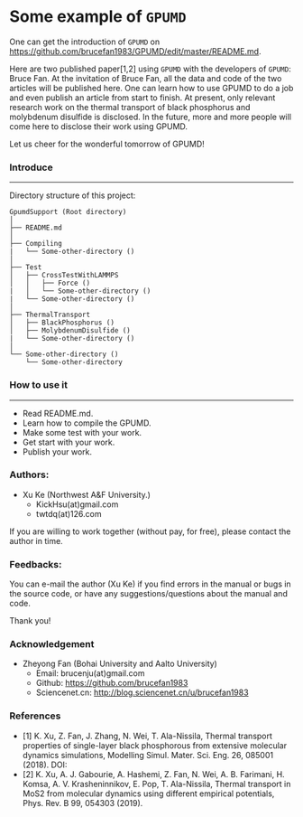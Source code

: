 # Some example of `GPUMD`

One can get the introduction of `GPUMD` on https://github.com/brucefan1983/GPUMD/edit/master/README.md.

Here are two published paper[1,2] using `GPUMD` with the developers of `GPUMD`: Bruce Fan. At the invitation of Bruce Fan, all the data and code of the two articles will be published here. One can learn how to use GPUMD to do a job and even publish an article from start to finish. At present, only relevant research work on the thermal transport of black phosphorus and molybdenum disulfide is disclosed. In the future, more and more people will come here to disclose their work using GPUMD.

Let us cheer for the wonderful tomorrow of GPUMD!

### Introduce
---------------------

Directory structure of this project:

```
GpumdSupport (Root directory)
│
├── README.md
│
├── Compiling
|   └── Some-other-directory ()
│
├── Test
│   ├── CrossTestWithLAMMPS
│   │   ├── Force ()
|   │   └── Some-other-directory ()
|   └── Some-other-directory ()
│
├── ThermalTransport
│   ├── BlackPhosphorus ()
│   ├── MolybdenumDisulfide ()
|   └── Some-other-directory ()
│
└── Some-other-directory ()
    └── Some-other-directory
```

### How to use it
---------------------

* Read README.md.
* Learn how to compile the GPUMD.
* Make some test with your work.
* Get start with your work.
* Publish your work.

### Authors:

* Xu Ke (Northwest A&F University.)
  * KickHsu(at)gmail.com
  * twtdq(at)126.com

If you are willing to work together (without pay, for free), please contact the author in time.

### Feedbacks:

You can e-mail the author (Xu Ke) if you find errors in the manual or bugs in the source code, or have any suggestions/questions about the manual and code.

Thank you!

### Acknowledgement

* Zheyong Fan (Bohai University and Aalto University)
  * Email: brucenju(at)gmail.com
  * Github: https://github.com/brucefan1983
  * Sciencenet.cn: http://blog.sciencenet.cn/u/brucefan1983
  
### References
* [1] K. Xu, Z. Fan, J. Zhang, N. Wei, T. Ala-Nissila, Thermal transport properties of single-layer black phosphorous from extensive molecular dynamics simulations, Modelling Simul. Mater. Sci. Eng. 26, 085001 (2018). DOI: 
* [2] K. Xu, A. J. Gabourie, A. Hashemi, Z. Fan, N. Wei, A. B. Farimani, H. Komsa, A. V. Krasheninnikov, E. Pop, T. Ala-Nissila, Thermal transport in MoS2 from molecular dynamics using different empirical potentials, Phys. Rev. B 99, 054303 (2019).
